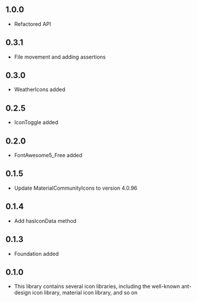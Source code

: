 ## 1.0.0
   * Refactored API

## 0.3.1
   * File movement and adding assertions

## 0.3.0
   * WeatherIcons added

## 0.2.5
   * IconToggle added

## 0.2.0
   * FontAwesome5_Free added

## 0.1.5
   * Update MaterialCommunityIcons to version 4.0.96

## 0.1.4
   * Add hasIconData method

## 0.1.3
   * Foundation added
   
## 0.1.0

   * This library contains several icon libraries, including the well-known ant-design icon library, material icon library, and so on
